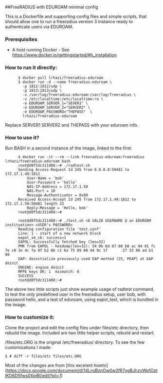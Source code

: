 ##FreeRADIUS with EDUROAM minimal config

This is a Dockerfile and supporting config files and simple scripts, that should allow one to run a freeradius version 3 instance ready to authenticate users via EDUROAM.

### Prerequisites

- A host running Docker - See https://www.docker.io/gettingstarted/#h_installation

### How to run it directly:

```
      $ docker pull lrhazi/freeradius-eduroam
      $ docker run -d --name freeradius-eduroam \
        -p 1812:1812/udp \
        -p 1813:1813/udp \
        -v /var/log/freeradius-eduroam:/var/log/freeradius \
        -v /etc/localtime:/etc/localtime:ro \
        -e EDUROAM_SERVER_1="SEVER1" \
        -e EDUROAM_SERVER_2="SERVER2" \
        -e EDUROAM_PASSWORD="THEPASS"  \
        lrhazi/freeradius-eduroam
```

Replace SERVER1 SERVER2 and THEPASS with your eduroam info.

### How to use it?

Run BASH in a second instance of the image, linked to the first:

```
      $ docker run -it --rm --link freeradius-eduroam:freeradius lrhazi/freeradius-eduroam bash
      root@d0f5dc311408:~# ./radtest.sh 
      Sending Access-Request Id 245 from 0.0.0.0:50481 to 172.17.1.49:1812
          User-Name = 'bob'
          User-Password = 'hello'
          NAS-IP-Address = 172.17.1.50
          NAS-Port = 10
          Message-Authenticator = 0x00
      Received Access-Accept Id 245 from 172.17.1.49:1812 to 172.17.1.50:50481 length 32
          Reply-Message = 'Hello, bob'
      root@d0f5dc311408:~# 
      
      root@d0f5dc311408:~# ./test.sh <A VALID USERNAME @ an EDUROAM instituation> <USER's PASSWORD>
      Reading configuration file 'test.conf'
      Line: 1 - start of a new network block
      eapol_sm_cb: success=1
      EAPOL: Successfully fetched key (len=32)
      PMK from EAPOL - hexdump(len=32): 54 0b 6d 07 08 b8 ac 94 81 fc 7e c0 3e 4c 7a 8f b2 8b c1 6a 75 09 08 d4 9c 1f       27 33 86 ad b1 98
      EAP: deinitialize previously used EAP method (25, PEAP) at EAP deinit
      ENGINE: engine deinit
      MPPE keys OK: 1  mismatch: 0
      SUCCESS
      root@d0f5dc311408:~# 
```

The above two little scripts just show example usage of radtest command, to test the only predefined user in the freeradius setup, user bob, with password hello, and a test of eduroam, using eapol_test, which is bundled in the image.


### How to customize it:

Clone the project and edit the config files under files/etc directory, then rebuild the image.
Included are two little helper scripts, rebuild and restart.

/files/etc.ORG is the original /etc/freeradius/ directory. To see the few customizations I made:

```
$ # diff -r files/etc files/etc.ORG
```

Most of the changes are from [this excelent howto] (https://docs.google.com/document/d/14LnsBznOw0w2fR7xgBJhzyWp1OztlKO6D5fws0XpjBI/edit?pli=1)


